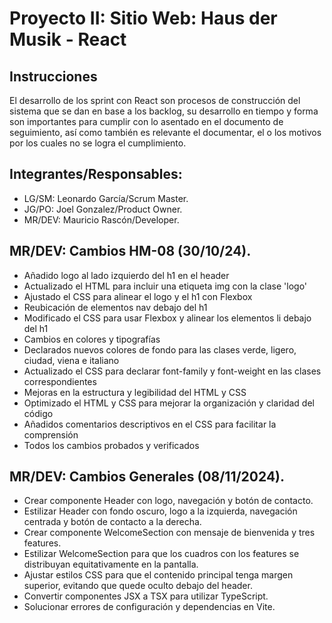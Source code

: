 # Proyecto II: Sitio Web: Haus der Musik - React

## Instrucciones
El desarrollo de los sprint con React son procesos de construcción del sistema que se dan en base a los backlog, su desarrollo en tiempo y forma son importantes para cumplir con lo asentado en el documento de seguimiento, así como también es relevante el documentar, el o los motivos por los cuales no se logra el cumplimiento.

## Integrantes/Responsables:
- LG/SM: Leonardo García/Scrum Master.
- JG/PO: Joel Gonzalez/Product Owner.  
- MR/DEV: Mauricio Rascón/Developer.

## MR/DEV: Cambios HM-08 (30/10/24).
- Añadido logo al lado izquierdo del h1 en el header
- Actualizado el HTML para incluir una etiqueta img con la clase 'logo'
- Ajustado el CSS para alinear el logo y el h1 con Flexbox
- Reubicación de elementos nav debajo del h1
- Modificado el CSS para usar Flexbox y alinear los elementos li debajo del h1
- Cambios en colores y tipografías
- Declarados nuevos colores de fondo para las clases verde, ligero, ciudad, viena e italiano
- Actualizado el CSS para declarar font-family y font-weight en las clases correspondientes
- Mejoras en la estructura y legibilidad del HTML y CSS
- Optimizado el HTML y CSS para mejorar la organización y claridad del código
- Añadidos comentarios descriptivos en el CSS para facilitar la comprensión
- Todos los cambios probados y verificados

## MR/DEV: Cambios Generales (08/11/2024).
- Crear componente Header con logo, navegación y botón de contacto. 
- Estilizar Header con fondo oscuro, logo a la izquierda, navegación centrada y botón de contacto a la derecha. 
- Crear componente WelcomeSection con mensaje de bienvenida y tres features. 
- Estilizar WelcomeSection para que los cuadros con los features se distribuyan equitativamente en la pantalla. 
- Ajustar estilos CSS para que el contenido principal tenga margen superior, evitando que quede oculto debajo del header. 
- Convertir componentes JSX a TSX para utilizar TypeScript. 
- Solucionar errores de configuración y dependencias en Vite.